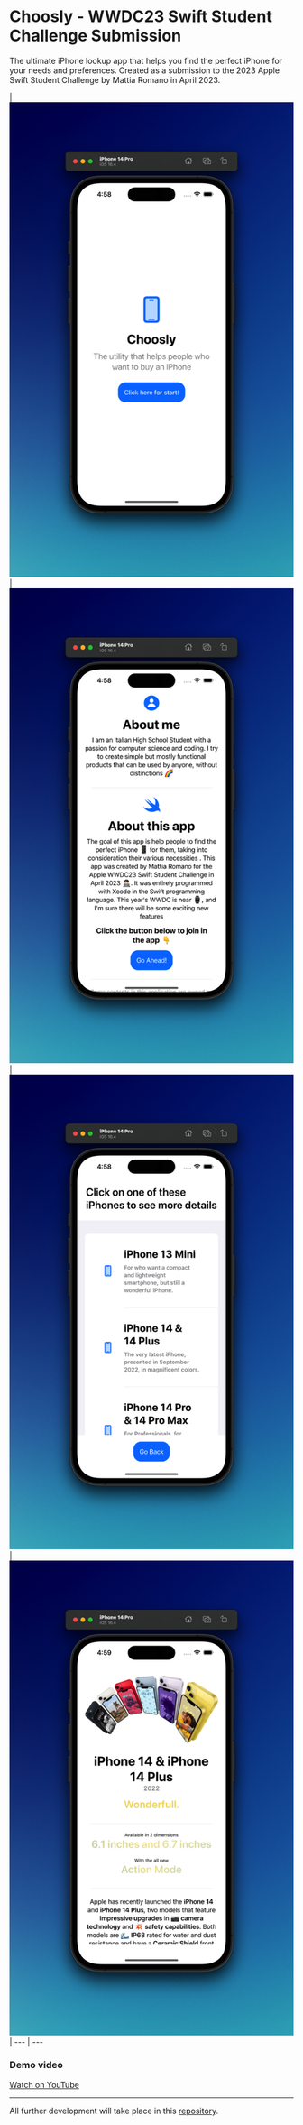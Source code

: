 # Choosly - WWDC23 Swift Student Challenge Submission

The ultimate iPhone lookup app that helps you find the perfect iPhone for your needs and preferences. Created as a submission to the 2023 Apple Swift Student Challenge by Mattia Romano in April 2023.


| ![App screenshot](resources/Screenshot-Light1.png) | ![App screenshot](resources/Screenshot-Light2.png) | ![App screenshot](resources/Screenshot-Light3.png) | ![App screenshot](resources/Screenshot-Light4.png) |
--- | ---


### Demo video 
[Watch on YouTube](https://google.it)

---
All further development will take place in this [repository](https://github.com/matttiaromano/Choosly-WWDC23).
